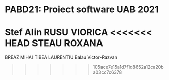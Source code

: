 # PABD21: Proiect software UAB 2021
Stef Alin
RUSU VIORICA
<<<<<<< HEAD
STEAU ROXANA
=======
BREAZ MIHAI
TIBEA LAURENTIU
Balau Victor-Razvan


>>>>>>> 105ace7e15a1d7f1d8652a12ca20ba03cc7c6378
